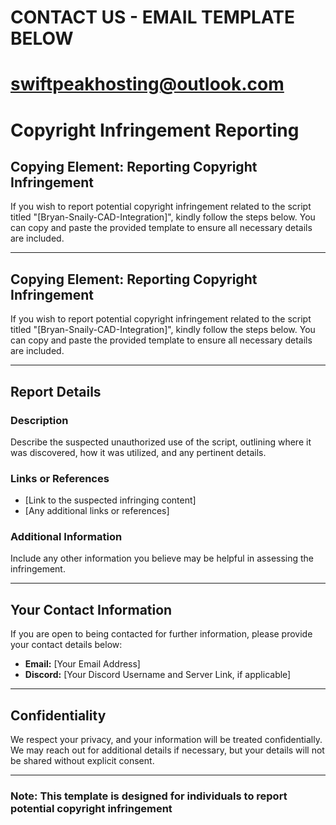 
# CONTACT US - EMAIL TEMPLATE BELOW #

# swiftpeakhosting@outlook.com #


# Copyright Infringement Reporting


## Copying Element: Reporting Copyright Infringement

If you wish to report potential copyright infringement related to the script titled "[Bryan-Snaily-CAD-Integration]", kindly follow the steps below. You can copy and paste the provided template to ensure all necessary details are included.

---

## Copying Element: Reporting Copyright Infringement

If you wish to report potential copyright infringement related to the script titled "[Bryan-Snaily-CAD-Integration]", kindly follow the steps below. You can copy and paste the provided template to ensure all necessary details are included.

---

## Report Details

### Description
Describe the suspected unauthorized use of the script, outlining where it was discovered, how it was utilized, and any pertinent details.

### Links or References
- [Link to the suspected infringing content]
- [Any additional links or references]

### Additional Information
Include any other information you believe may be helpful in assessing the infringement.

---

## Your Contact Information

If you are open to being contacted for further information, please provide your contact details below:

- **Email:** [Your Email Address]
- **Discord:** [Your Discord Username and Server Link, if applicable]

---

## Confidentiality

We respect your privacy, and your information will be treated confidentially. We may reach out for additional details if necessary, but your details will not be shared without explicit consent.

---

### Note: This template is designed for individuals to report potential copyright infringement

